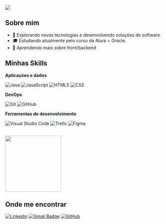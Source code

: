 ![](https://komarev.com/ghpvc/?username=iuricode&color=006bed)

## Sobre mim

- 🤔 Explorando novas tecnologias e desenvolvendo soluções de software.
- 🎓 Estudando atualmente pelo curso da Alura + Oracle.
- 🌱 Aprendendo mais sobre front/backend

## Minhas Skills

**Aplicações e dados**

![Java](https://img.shields.io/badge/-Java-333333?style=flat&logo=Java&logoColor=007396)
![JavaScript](https://img.shields.io/badge/-JavaScript-333333?style=flat&logo=javascript)
![HTML5](https://img.shields.io/badge/-HTML5-333333?style=flat&logo=HTML5)
![CSS](https://img.shields.io/badge/-CSS-333333?style=flat&logo=CSS3&logoColor=1572B6)

**DevOps**

![Git](https://img.shields.io/badge/-Git-333333?style=flat&logo=git)
![GitHub](https://img.shields.io/badge/-GitHub-333333?style=flat&logo=github)

**Ferramentas de desenvolvimento**

![Visual Studio Code](https://img.shields.io/badge/-Visual%20Studio%20Code-333333?style=flat&logo=visual-studio-code&logoColor=007ACC)
![Trello](https://img.shields.io/badge/-Trello-333333?style=flat&logo=trello&logoColor=007ACC)
![Figma](https://img.shields.io/badge/-Figma-333333?style=flat&logo=figma&logoColor=007ACC)

<br/>

<a href="https://github.com/IvanGibson" title="Perfil do Ivan">
  <img height="180em" src="https://github-readme-stats.vercel.app/api?username=IvanGibson&theme=dracula&show_icons=true" />
</a>

## Onde me encontrar

[![Linkedin](https://img.shields.io/badge/-IvanGibson-blue?style=flat-square&logo=Linkedin&logoColor=white&link=https://www.linkedin.com/in/ivan-nunes-1a0601302/)](https://www.linkedin.com/in/ivan-nunes-1a0601302/)
[![Gmail Badge](https://img.shields.io/badge/-ivangibson93@email.com-006bed?style=flat-square&logo=Gmail&logoColor=white&link=mailto:ivangibson93@gmail.com)](mailto:ivangibson93@gmail.com)
[![GitHub](https://img.shields.io/github/followers/IvanGibson?label=follow&style=social)](https://github.com/IvanGibson)
